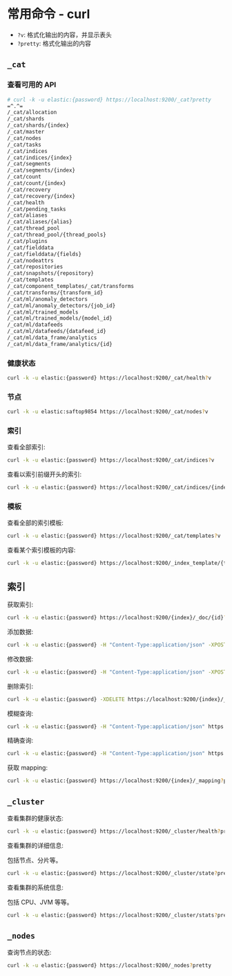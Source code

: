 # 常用命令 - curl

- ```?v```: 格式化输出的内容，并显示表头
- ```?pretty```: 格式化输出的内容

## ```_cat```

### 查看可用的 API

```bash
# curl -k -u elastic:{password} https://localhost:9200/_cat?pretty
=^.^=
/_cat/allocation
/_cat/shards
/_cat/shards/{index}
/_cat/master
/_cat/nodes
/_cat/tasks
/_cat/indices
/_cat/indices/{index}
/_cat/segments
/_cat/segments/{index}
/_cat/count
/_cat/count/{index}
/_cat/recovery
/_cat/recovery/{index}
/_cat/health
/_cat/pending_tasks
/_cat/aliases
/_cat/aliases/{alias}
/_cat/thread_pool
/_cat/thread_pool/{thread_pools}
/_cat/plugins
/_cat/fielddata
/_cat/fielddata/{fields}
/_cat/nodeattrs
/_cat/repositories
/_cat/snapshots/{repository}
/_cat/templates
/_cat/component_templates/_cat/transforms
/_cat/transforms/{transform_id}
/_cat/ml/anomaly_detectors
/_cat/ml/anomaly_detectors/{job_id}
/_cat/ml/trained_models
/_cat/ml/trained_models/{model_id}
/_cat/ml/datafeeds
/_cat/ml/datafeeds/{datafeed_id}
/_cat/ml/data_frame/analytics
/_cat/ml/data_frame/analytics/{id}
```

### 健康状态

```bash
curl -k -u elastic:{password} https://localhost:9200/_cat/health?v
```

### 节点

```bash
curl -k -u elastic:saftop9854 https://localhost:9200/_cat/nodes?v
```

### 索引

查看全部索引:

```bash
curl -k -u elastic:{password} https://localhost:9200/_cat/indices?v
```

查看以索引前缀开头的索引:

```bash
curl -k -u elastic:{password} https://localhost:9200/_cat/indices/{index_prefix}*?v
```

### 模板

查看全部的索引模板:

```bash
curl -k -u elastic:{password} https://localhost:9200/_cat/templates?v
```

查看某个索引模板的内容:

```bash
curl -k -u elastic:{password} https://localhost:9200/_index_template/{template}?pretty
```

## 索引

获取索引:

```bash
curl -k -u elastic:{password} https://localhost:9200/{index}/_doc/{id}?pretty
```

添加数据:

```bash
curl -k -u elastic:{password} -H "Content-Type:application/json" -XPOST https://localhost:9200/{index}/_doc/{id}?pretty -d'{"a": "a","b": "b"}'
```

修改数据:

```bash
curl -k -u elastic:{password} -H "Content-Type:application/json" -XPOST https://localhost:9200/{index}/_update/{id}?pretty -d'{"a": "a","b": "b"}'
```

删除索引:

```bash
curl -k -u elastic:{password} -XDELETE https://localhost:9200/{index}/_doc/{id}?pretty
```

模糊查询:

```bash
curl -k -u elastic:{password} -H "Content-Type:application/json" https://localhost:9200/{index}/_search?pretty -d '{"query":{"match":{"name":"xx"}}}'
```

精确查询:

```bash
curl -k -u elastic:{password} -H "Content-Type:application/json" https://localhost:9200/{index}/_search?pretty -d '{"query":{"term":{"name":"xx"}}}'
```

获取 mapping:

```bash
curl -k -u elastic:{password} https://localhost:9200/{index}/_mapping?pretty
```

## ```_cluster```

查看集群的健康状态:

```bash
curl -k -u elastic:{password} https://localhost:9200/_cluster/health?pretty
```

查看集群的详细信息:

包括节点、分片等。

```bash
curl -k -u elastic:{password} https://localhost:9200/_cluster/state?pretty
```

查看集群的系统信息:

包括 CPU、JVM 等等。

```bash
curl -k -u elastic:{password} https://localhost:9200/_cluster/stats?pretty
```

## ```_nodes```

查询节点的状态:

```bash
curl -k -u elastic:{password} https://localhost:9200/_nodes?pretty
```
